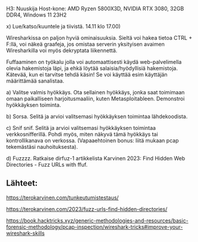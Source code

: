 H3: Nuuskija
Host-kone: AMD Ryzen 5800X3D, NVIDIA RTX 3080, 32GB DDR4, Windows 11 23H2

x) Lue/katso/kuuntele ja tiivistä. 14.11 klo 17.00)

Wiresharkissa on paljon hyviä ominaisuuksia. Sieltä voi hakea tietoa CTRL + F:llä, voi näkeä graafeja, jos omistaa serverin yksityisen avaimen Wiresharkilla voi myös dekryptata liikennettä. 

Fuffaaminen on työkalu jolla voi automaattisesti käydä web-palvelimella olevia hakemistoja läpi, ja ehkä löytää salaisia/hyödyllisiä hakemistoja. Kätevää, kun ei tarvitse tehdä käsin! Se voi käyttää esim käyttäjän määrittämää sanalistaa. 

a) Valitse valmis hyökkäys. Ota sellainen hyökkäys, jonka saat toimimaan omaan paikalliseen harjoitusmaaliin, kuten Metasploitableen. Demonstroi hyökkäyksen toiminta.



b) Sorsa. Selitä ja arvioi valitsemasi hyökkäyksen toimintaa lähdekoodista.



c) Snif snif. Selitä ja arvioi valitsemasi hyökkäyksen toimintaa verkkosnifferillä. Pohdi myös, miten näkyvä tämä hyökkäys tai kontrollikanava on verkossa. (Vapaaehtoinen bonus: liitä mukaan pcap tekemästäsi nauhoituksesta).



d) Fuzzzz. Ratkaise dirfuz-1 artikkelista Karvinen 2023: Find Hidden Web Directories - Fuzz URLs with ffuf.

## Lähteet:

https://terokarvinen.com/tunkeutumistestaus/

https://terokarvinen.com/2023/fuzz-urls-find-hidden-directories/

https://book.hacktricks.xyz/generic-methodologies-and-resources/basic-forensic-methodology/pcap-inspection/wireshark-tricks#improve-your-wireshark-skills

